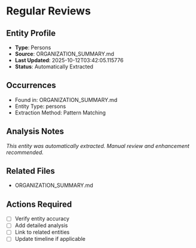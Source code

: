# Regular Reviews

## Entity Profile
- **Type**: Persons
- **Source**: ORGANIZATION_SUMMARY.md
- **Last Updated**: 2025-10-12T03:42:05.115776
- **Status**: Automatically Extracted

## Occurrences
- Found in: ORGANIZATION_SUMMARY.md
- Entity Type: persons
- Extraction Method: Pattern Matching

## Analysis Notes
*This entity was automatically extracted. Manual review and enhancement recommended.*

## Related Files
- ORGANIZATION_SUMMARY.md

## Actions Required
- [ ] Verify entity accuracy
- [ ] Add detailed analysis
- [ ] Link to related entities
- [ ] Update timeline if applicable
